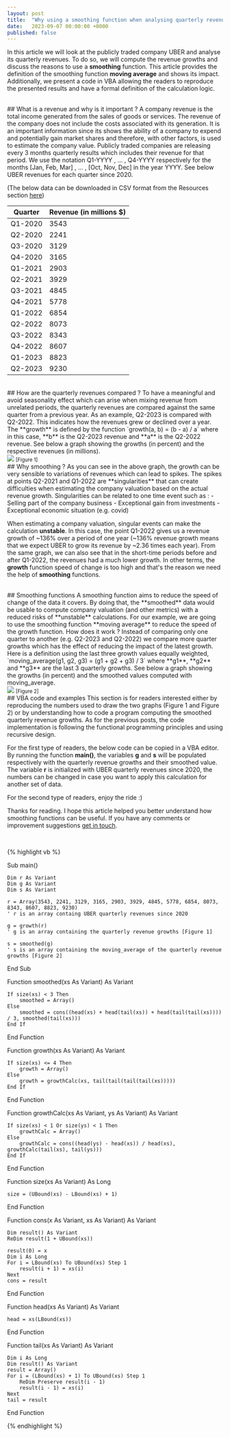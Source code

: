 ```yaml
---
layout: post
title:  "Why using a smoothing function when analysing quarterly revenues ?"
date:   2023-09-07 00:00:00 +0000
published: false
---
```

In this article we will look at the publicly traded company UBER and analyse its quarterly revenues. To do so, we will compute the revenue growths and discuss the reasons to use a **smoothing** function. This article provides the definition of the smoothing function **moving average** and shows its impact. Additionally, we present a code in VBA allowing the readers to reproduce the presented results and have a formal definition of the calculation logic.

<br/>
## What is a revenue and why is it important ?
A company revenue is the total income generated from the sales of goods or services. The revenue of the company does not include the costs associated with its generation. It is an important information since its shows the ability of a company to expend and potentially gain market shares and therefore, with other factors, is used to estimate the company value. Publicly traded companies are releasing every 3 months quarterly results which includes their revenue for that period. We use the notation Q1-YYYY , ... , Q4-YYYY respectively for the months [Jan, Feb, Mar] , ... , [Oct, Nov, Dec] in the year YYYY. See below UBER revenues for each quarter since 2020. 

(The below data can be downloaded in CSV format from the Resources section <a href="/resources.html">here</a>)
<br/>

| Quarter | Revenue (in millions $) |
| ------- | ------- |
| Q1-2020      | 3543     
| Q2-2020      | 2241     
| Q3-2020      | 3129       
| Q4-2020      | 3165
| Q1-2021      | 2903
| Q2-2021      | 3929
| Q3-2021      | 4845
| Q4-2021      | 5778
| Q1-2022      | 6854
| Q2-2022      | 8073
| Q3-2022      | 8343
| Q4-2022      | 8607
| Q1-2023      | 8823
| Q2-2023      | 9230

<br/>
## How are the quarterly revenues compared ?
To have a meaningful and avoid seasonality effect which can arise when mixing revenue from unrelated periods, the quarterly revenues are compared against the same quarter from a previous year. As an example, Q2-2023 is compared with Q2-2022. This indicates how the revenues grew or declined over a year. The **growth** is defined by the function `growth(a, b) = (b - a) / a` where in this case, **b** is the Q2-2023 revenue and **a** is the Q2-2022 revenue. See below a graph showing the growths (in percent) and the respective revenues (in millions).

<br/>
<img src="/assets/Picture1.png"/>
<small>[Figure 1]</small>

<br/>
## Why smoothing ?
As you can see in the above graph, the growth can be very sensible to variations of revenues which can lead to spikes. The spikes at points Q2-2021 and Q1-2022 are **singularities** that can create difficulties when estimating the company valuation based on the actual revenue growth. Singularities can be related to one time event such as :
- Selling part of the company business
- Exceptional gain from investments
- Exceptional economic situation (e.g. covid)

When estimating a company valuation, singular events can make the calculation **unstable**. In this case, the point Q1-2022 gives us a revenue growth of ~136% over a period of one year (~136% revenue growth means that we expect UBER to grow its revenue by ~2.36 times each year). From the same graph, we can also see that in the short-time periods before and after Q1-2022, the revenues had a much lower growth. In other terms, the **growth** function speed of change is too high and that's the reason we need the help of **smoothing** functions. 

<br/>
## Smoothing functions
A smoothing function aims to reduce the speed of change of the data it covers. By doing that, the **smoothed** data would be usable to compute company valuation (and other metrics) with a reduced risks of **unstable** calculations. For our example, we are going to use the smoothing function **moving average** to reduce the speed of the growth function. How does it work ? Instead of comparing only one quarter to another (e.g. Q2-2023 and Q2-2022) we compare more quarter growths which has the effect of reducing the impact of the latest growth. Here is a definition using the last three growth values equally weighted, `moving_average(g1, g2, g3) = (g1 + g2 + g3) / 3` where **g1**, **g2** and **g3** are the last 3 quarterly growths. See below a graph showing the growths (in percent) and the smoothed values computed with moving_average.

<br/>
<img src="/assets/Picture2.png"/>
<small>[Figure 2]</small>

<br/>
## VBA code and examples
This section is for readers interested either by reproducing the numbers used to draw the two graphs (Figure 1 and Figure 2) or by understanding how to code a program computing the smoothed quarterly revenue growths. As for the previous posts, the code implementation is following the functional programming principles and using recursive design.

For the first type of readers, the below code can be copied in a VBA editor. By running the function **main()**, the variables **g** and **s** will be populated respectively with the quarterly revenue growths and their smoothed value. The variable **r** is initialized with UBER quarterly revenues since 2020, the numbers can be changed in case you want to apply this calculation for another set of data.

For the second type of readers, enjoy the ride :)

Thanks for reading. I hope this article helped you better understand how smoothing functions can be useful. If you have any comments or improvement suggestions <a href="mailto:hello@assadnavi.ch">get in touch</a>.

<br/>

{% highlight vb %}

Sub main()

    Dim r As Variant
    Dim g As Variant
    Dim s As Variant

    r = Array(3543, 2241, 3129, 3165, 2903, 3929, 4845, 5778, 6854, 8073, 8343, 8607, 8823, 9230)
    ' r is an array containg UBER quarterly revenues since 2020

    g = growth(r)
    ' g is an array containing the quarterly revenue growths [Figure 1]

    s = smoothed(g)
    ' s is an array containing the moving_average of the quarterly revenue growths [Figure 2]

End Sub

Function smoothed(xs As Variant) As Variant

    If size(xs) < 3 Then
        smoothed = Array()
    Else
        smoothed = cons((head(xs) + head(tail(xs)) + head(tail(tail(xs)))) / 3, smoothed(tail(xs)))
    End If

End Function

Function growth(xs As Variant) As Variant

    If size(xs) <= 4 Then
        growth = Array()
    Else
        growth = growthCalc(xs, tail(tail(tail(tail(xs)))))
    End If
    
End Function

Function growthCalc(xs As Variant, ys As Variant) As Variant

    If size(xs) < 1 Or size(ys) < 1 Then
        growthCalc = Array()
    Else
        growthCalc = cons((head(ys) - head(xs)) / head(xs), growthCalc(tail(xs), tail(ys)))
    End If

End Function

Function size(xs As Variant) As Long

    size = (UBound(xs) - LBound(xs) + 1)

End Function

Function cons(x As Variant, xs As Variant) As Variant

    Dim result() As Variant
    ReDim result(1 + UBound(xs))

    result(0) = x
    Dim i As Long
    For i = LBound(xs) To UBound(xs) Step 1
        result(i + 1) = xs(i)
    Next
    cons = result

End Function

Function head(xs As Variant) As Variant

    head = xs(LBound(xs))

End Function

Function tail(xs As Variant) As Variant

    Dim i As Long
    Dim result() As Variant
    result = Array()
    For i = (LBound(xs) + 1) To UBound(xs) Step 1
        ReDim Preserve result(i - 1)
        result(i - 1) = xs(i)
    Next
    tail = result
    
End Function

{% endhighlight %}
